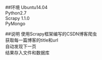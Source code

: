 ##环境
Ubuntu14.04<br>
Python2.7<br>
Scrapy 1.1.0<br>
PyMongo<br>

##说明
使用Scrapy框架编写的CSDN博客爬虫<br>
获取每一篇博客的title和url<br>
自动发现下一页<br>
结果存入文件和数据库
